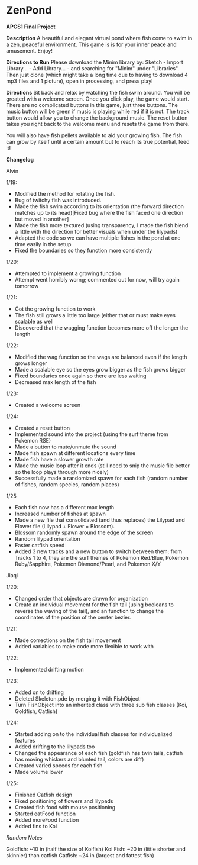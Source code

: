 # ZenPond
**APCS1 Final Project**


**Description**
A beautiful and elegant virtual pond where fish come to swim in a zen, peaceful environment. This game is is for your inner peace and amusement. Enjoy!

**Directions to Run**
Please download the Minim library by: Sketch - Import Library... - Add Library... - and searching for "Minim" under "Libraries".
Then just clone (which might take a long time due to having to download 4 mp3 files and 1 picture), open in processing, and press play!

**Directions**
Sit back and relax by watching the fish swim around. You will be greated with a welcome screen. Once you click play, the game would start. There are no complicated buttons in this game, just three buttons. The music button will be green if music is playing while red if it is not. The track button would allow you to change the background music. The reset button takes you right back to the welcome menu and resets the game from there.

You will also have fish pellets available to aid your growing fish. The fish can grow by itself until a certain amount but to reach its true potential, feed it!

**Changelog**

Alvin

1/19:
* Modified the method for rotating the fish.
* Bug of twitchy fish was introduced.
* Made the fish swim according to its orientation (the forward direction matches up to its head)[Fixed bug where the fish faced one direction but moved in another]
* Made the fish more textured (using transparency, I made the fish blend a little with the direction for better visuals when under the lilypads)
* Adapted the code so we can have multiple fishes in the pond at one time easily in the setup
* Fixed the boundaries so they function more consistently

1/20:
* Attempted to implement a growing function
* Attempt went horribly worng; commented out for now, will try again tomorrow

1/21:
* Got the growing function to work
* The fish still grows a little too large (either that or must make eyes scalable as well
* Discovered that the wagging function becomes more off the longer the length

1/22:
* Modified the wag function so the wags are balanced even if the length grows longer
* Made a scalable eye so the eyes grow bigger as the fish grows bigger
* Fixed boundaries once again so there are less waiting
* Decreased max length of the fish

1/23:
* Created a welcome screen

1/24:
* Created a reset button
* Implemented sound into the project (using the surf theme from Pokemon RSE)
* Made a button to mute/unmute the sound
* Made fish spawn at different locations every time
* Made fish have a slower growth rate
* Made the music loop after it ends (still need to snip the music file better so the loop plays through more nicely)
* Successfully made a randomized spawn for each fish (random number of fishes, random species, random places)

1/25
* Each fish now has a different max length
* Increased number of fishes at spawn
* Made a new file that consolidated (and thus replaces) the Lilypad and Flower file (Lilypad + Flower = Blossom).
* Blossom randomly spawn around the edge of the screen
* Random lilypad orientation
* Faster catfish speed
* Added 3 new tracks and a new button to switch between them; from Tracks 1 to 4, they are the surf themes of Pokemon Red/Blue, Pokemon Ruby/Sapphire, Pokemon Diamond/Pearl, and Pokemon X/Y

Jiaqi

1/20:
* Changed order that objects are drawn for organization
* Create an individual movement for the fish tail (using booleans to reverse the waving of the tail), and an function to change the coordinates of the position of the center bezier.

1/21:
* Made corrections on the fish tail movement 
* Added variables to make code more flexible to work with

1/22:
* Implemented drifting motion 

1/23:
* Added on to drifting
* Deleted Skeleton.pde by merging it with FishObject
* Turn FishObject into an inherited class with three sub fish classes (Koi, Goldfish, Catfish)

1/24:
* Started adding on to the individual fish classes for individualized features
* Added drifting to the lilypads too
* Changed the appearance of each fish (goldfish has twin tails, catfish has moving whiskers and blunted tail, colors are diff)
* Created varied speeds for each fish
* Made volume lower 

1/25:
* Finished Catfish design
* Fixed positioning of flowers and lilypads
* Created fish food with mouse positioning 
* Started eatFood function
* Added moreFood function
* Added fins to Koi

*Random Notes*

Goldfish: ~10 in (half the size of Koifish)
Koi Fish: ~20 in (little shorter and skinnier) than catfish
Catfish: ~24 in (largest and fattest fish)
